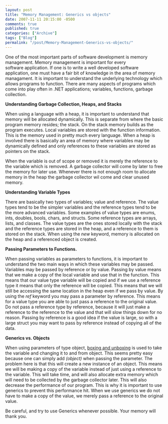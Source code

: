 ```yaml
---
layout: post
title: "Memory Management: Generics vs objects"
date: 2007-11-11 20:15:00 -0500
comments: true
published: true
categories: ["Archive"]
tags: ["Blog"]
permalink: "/post/Memory-Management-Generics-vs-objects/"
---
```

<!-- more -->



<p>One of the most important parts of software development is memory management. Memory management is important for every software&nbsp;application. If one is to write a well developed software application, one must have a fair bit of knowledge in the area of memory managament. It is important to understand the underlying technology which allows programs to function. There are many aspects of programs which come into play often in .NET applications; variables, functions, garbage collection.</p>
<p><strong>Understanding Garbage Collection, Heaps, and Stacks</strong></p>
<p>When using a language with a heap, it is important to understand that memory will be allocated dynamically. This is separate from where the basic program memory resides; the stack. On the stack memory builds as the program executes. Local variables are stored with the function information. This is the memory used in pretty much every language. When a heap is involved there is basically an area of memory where variables may be dynamically defined and only references to these variables are stored as pointers on the stack.</p>
<p>When the variable is out of scope or removed it is merely the reference to the variable which is removed. A garbage collector will come by later to free the memory for later use. Whenever there is not enough room to allocate memory in the heap the garbage collector wil come and clear unused memory.</p>
<p><strong>Understanding Variable Types</strong></p>
<p>There are basically two types of variables; value and reference. The value types tend to be the simpler&nbsp;variables and the reference types tend to be the more advanced variables. Some examples of value types are enums, ints, doubles, bools,&nbsp;chars, and structs. Some reference types are arrays, lists, and classes. The value types are the ones stored locally with the stack and the reference types are stored in the heap, and a reference to them is stored on the stack. When using the&nbsp;<em>new</em> keyword, memory is allocated on the heap and a referenced object&nbsp;is created.</p>
<p><strong>Passing Parameters to Functions.</strong></p>
<p>When passing variables as parameters to functions, it is important to understand the two main ways in which these variables may be passed. Variables may be passed by reference or by value. Passing by value means that we make a copy of the local variable and use that in the function. This means that our value type variable will be copied and if we use a reference type it means that only the reference will be copied. This means that we will still be accessing the same location in the heap even if we pass by value. By using the <em>ref</em> keyword you may pass a parameter by reference. This means for a value type you are able to just pass a reference to the original value. Do not pass a reference type by reference, because it will just make a reference to the reference to the value and that will slow things down for no reason. Passing by reference is a good idea if the value is large, so with a large struct you may want to pass by reference instead of copying all of the data.</p>
<p><strong>Generics vs. Objects</strong></p>
<p>When using parameters of type object, <a href="http://en.wikipedia.org/wiki/Object_type" target="_blank">boxing and unboxing</a> is used to take the variable and changing it to and from object. This seems pretty easy because one can simply add <em>(object) </em>when passing the parameter. The problem here is that this will create a new instance of an object. This means we will be making a copy of the variable instead of just using a reference to the variable. This will take time, and will also allocate extra memory which will need to be collected by the garbage collector later. This will also decrease the performance of our program. This is why it is important to use generics to prevent this performance hit. When we use generics we do not have to make a copy of the value, we merely pass a reference to the original value.</p>
<p>Be careful, and try to use Generics whenever possible. Your memory will thank you.</p>
